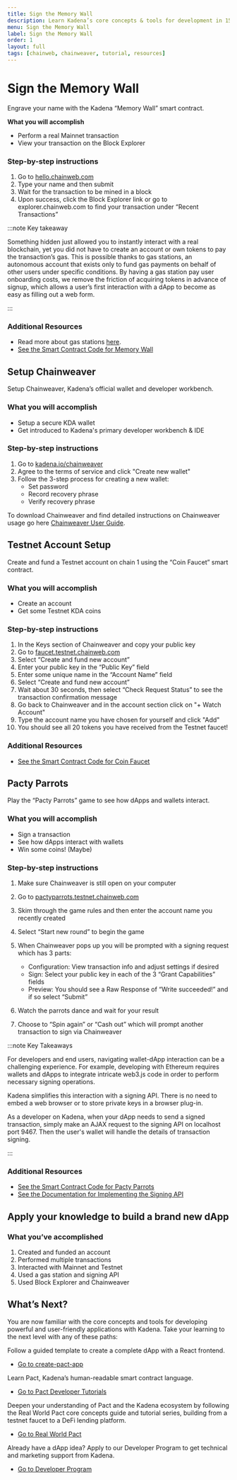 ```yaml
---
title: Sign the Memory Wall
description: Learn Kadena’s core concepts & tools for development in 15 minutes
menu: Sign the Memory Wall
label: Sign the Memory Wall
order: 1
layout: full
tags: [chainweb, chainweaver, tutorial, resources]
---
```


# Sign the Memory Wall

Engrave your name with the Kadena “Memory Wall” smart contract.

**What you will accomplish**

- Perform a real Mainnet transaction
- View your transaction on the Block Explorer

### Step-by-step instructions

1. Go to [hello.chainweb.com](https://hello.chainweb.com)
2. Type your name and then submit
3. Wait for the transaction to be mined in a block
4. Upon success, click the Block Explorer link or go to explorer.chainweb.com to
   find your transaction under “Recent Transactions”

:::note Key takeaway

Something hidden just allowed you to instantly interact with a real blockchain,
yet you did not have to create an account or own tokens to pay the transaction’s
gas. This is possible thanks to gas stations, an autonomous account that exists
only to fund gas payments on behalf of other users under specific conditions. By
having a gas station pay user onboarding costs, we remove the friction of
acquiring tokens in advance of signup, which allows a user’s first interaction
with a dApp to become as easy as filling out a web form.

:::

### Additional Resources

- Read more about gas stations
  [here](/blogchain/2020/the-first-crypto-gas-station-is-now-on-kadenas-blockchain-2020-08-06).
- [See the Smart Contract Code for Memory Wall](https://github.com/kadena-io/developer-scripts/tree/master/pact/dapp-contracts/memory-wall)

## Setup Chainweaver

Setup Chainweaver, Kadena’s official wallet and developer workbench.

### What you will accomplish

- Setup a secure KDA wallet
- Get introduced to Kadena's primary developer workbench & IDE

### Step-by-step instructions

1. Go to [kadena.io/chainweaver](https://kadena.io/chainweaver-tos/)
2. Agree to the terms of service and click "Create new wallet"
3. Follow the 3-step process for creating a new wallet:
    - Set password
    - Record recovery phrase
    - Verify recovery phrase


To download Chainweaver and find detailed instructions on Chainweaver usage go
here [Chainweaver User Guide](/kadena/wallets/chainweaver).

## Testnet Account Setup

Create and fund a Testnet account on chain 1 using the “Coin Faucet” smart
contract.

### What you will accomplish

- Create an account
- Get some Testnet KDA coins

### Step-by-step instructions

1. In the Keys section of Chainweaver and copy your public key
2. Go to [faucet.testnet.chainweb.com](https://faucet.testnet.chainweb.com/)
3. Select “Create and fund new account”
4. Enter your public key in the “Public Key” field
5. Enter some unique name in the “Account Name” field
6. Select “Create and fund new account”
7. Wait about 30 seconds, then select “Check Request Status” to see the
   transaction confirmation message
8. Go back to Chainweaver and in the account section click on "+ Watch Account"
9. Type the account name you have chosen for yourself and click "Add"
10. You should see all 20 tokens you have received from the Testnet faucet!

### Additional Resources

- [See the Smart Contract Code for Coin Faucet](https://github.com/kadena-io/developer-scripts/tree/master/pact/dapp-contracts/faucet)

## Pacty Parrots

Play the “Pacty Parrots” game to see how dApps and wallets interact.

### What you will accomplish

- Sign a transaction
- See how dApps interact with wallets
- Win some coins! (Maybe)

### Step-by-step instructions

1. Make sure Chainweaver is still open on your computer
2. Go to
   [pactyparrots.testnet.chainweb.com](http://pactyparrots.testnet.chainweb.com/)
3. Skim through the game rules and then enter the account name you recently
   created
4. Select “Start new round” to begin the game
5. When Chainweaver pops up you will be prompted with a signing request which
   has 3 parts:
    - Configuration: View transaction info and adjust settings if desired
    - Sign: Select your public key in each of the 3 “Grant Capabilities” fields
    - Preview: You should see a Raw Response of “Write succeeded!” and if so select
      “Submit”


6. Watch the parrots dance and wait for your result
7. Choose to “Spin again” or “Cash out” which will prompt another transaction to
   sign via Chainweaver

:::note Key Takeaways

For developers and end users, navigating wallet-dApp interaction can be a
challenging experience. For example, developing with Ethereum requires wallets
and dApps to integrate intricate web3.js code in order to perform necessary
signing operations.

Kadena simplifies this interaction with a signing API. There is no need to embed
a web browser or to store private keys in a browser plug-in.

As a developer on Kadena, when your dApp needs to send a signed transaction,
simply make an AJAX request to the signing API on localhost port 9467. Then the
user's wallet will handle the details of transaction signing.

:::

### Additional Resources

- [See the Smart Contract Code for Pacty Parrots](https://github.com/kadena-io/developer-scripts/tree/master/pact/dapp-contracts/pacty-parrot)
- [See the Documentation for Implementing the Signing API](https://kadena-io.github.io/signing-api/)

## Apply your knowledge to build a brand new dApp

### What you’ve accomplished

1. Created and funded an account
2. Performed multiple transactions
3. Interacted with Mainnet and Testnet
4. Used a gas station and signing API
5. Used Block Explorer and Chainweaver

## What’s Next?

You are now familiar with the core concepts and tools for developing powerful
and user-friendly applications with Kadena. Take your learning to the next level
with any of these paths:

Follow a guided template to create a complete dApp with a React frontend.

- [Go to create-pact-app](https://github.com/kadena-io/create-pact-app)

Learn Pact, Kadena’s human-readable smart contract language.

- [Go to Pact Developer Tutorials](/pact)

Deepen your understanding of Pact and the Kadena ecosystem by following the Real
World Pact core concepts guide and tutorial series, building from a testnet
faucet to a DeFi lending platform.

- [Go to Real World Pact](https://github.com/thomashoneyman/real-world-pact)

Already have a dApp idea? Apply to our Developer Program to get technical and
marketing support from Kadena.

- [Go to Developer Program](/build/support)
